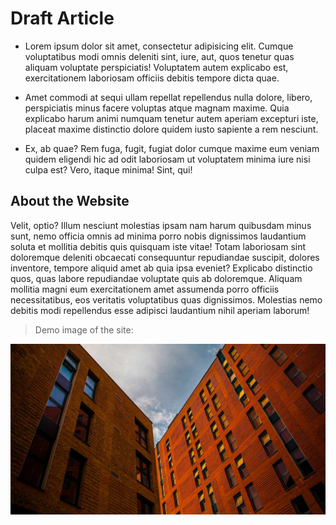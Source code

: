 # Draft Article

* Lorem ipsum dolor sit amet, consectetur adipisicing elit. Cumque voluptatibus modi omnis deleniti sint, iure, aut, quos tenetur quas aliquam voluptate perspiciatis! Voluptatem autem explicabo est, exercitationem laboriosam officiis debitis tempore dicta quae. 

* Amet commodi at sequi ullam repellat repellendus nulla dolore, libero, perspiciatis minus facere voluptas atque magnam maxime. Quia explicabo harum animi numquam tenetur autem aperiam excepturi iste, placeat maxime distinctio dolore quidem iusto sapiente a rem nesciunt. 

* Ex, ab quae? Rem fuga, fugit, fugiat dolor cumque maxime eum veniam quidem eligendi hic ad odit laboriosam ut voluptatem minima iure nisi culpa est? Vero, itaque minima! Sint, qui!

## About the Website

Velit, optio? Illum nesciunt molestias ipsam nam harum quibusdam minus sunt, nemo officia omnis ad minima porro nobis dignissimos laudantium soluta et mollitia debitis quis quisquam iste vitae! Totam laboriosam sint doloremque deleniti obcaecati consequuntur repudiandae suscipit, dolores inventore, tempore aliquid amet ab quia ipsa eveniet? Explicabo distinctio quos, quas labore repudiandae voluptate quis ab doloremque. Aliquam mollitia magni eum exercitationem amet assumenda porro officiis necessitatibus, eos veritatis voluptatibus quas dignissimos. Molestias nemo debitis modi repellendus esse adipisci laudantium nihil aperiam laborum!


> Demo image of the site:

![web-image](./assets/img_3.jpg)


